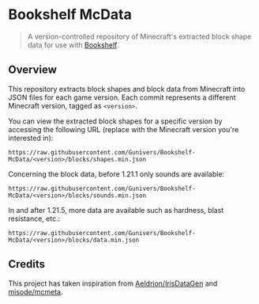 # Bookshelf McData
> A version-controlled repository of Minecraft's extracted block shape data for use with [Bookshelf](https://github.com/Gunivers/Bookshelf).

## Overview
This repository extracts block shapes and block data from Minecraft into JSON files for each game version.
Each commit represents a different Minecraft version, tagged as `<version>`.

You can view the extracted block shapes for a specific version by accessing the following URL (replace <version> with the Minecraft version you're interested in):

```
https://raw.githubusercontent.com/Gunivers/Bookshelf-McData/<version>/blocks/shapes.min.json
```

Concerning the block data, before 1.21.1 only sounds are available:

```
https://raw.githubusercontent.com/Gunivers/Bookshelf-McData/<version>/blocks/sounds.min.json
```

In and after 1.21.5, more data are available such as hardness, blast resistance, etc.:

```
https://raw.githubusercontent.com/Gunivers/Bookshelf-McData/<version>/blocks/data.min.json
```

## Credits
This project has taken inspiration from [Aeldrion/IrisDataGen](https://github.com/Aeldrion/IrisDataGen) and [misode/mcmeta](https://github.com/misode/mcmeta).
